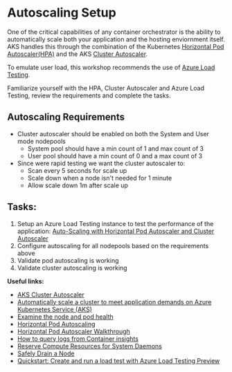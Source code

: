 # Autoscaling Setup

One of the critical capabilities of any container orchestrator is the ability to automatically scale both your application and the hosting enviornment itself. AKS handles this through the combination of the Kubernetes [Horizontal Pod Autoscaler(HPA)](https://kubernetes.io/docs/tasks/run-application/horizontal-pod-autoscale/) and the AKS [Cluster Autoscaler](https://docs.microsoft.com/en-us/azure/aks/cluster-autoscaler). 

To emulate user load, this workshop recommends the use of [Azure Load Testing](https://docs.microsoft.com/en-us/azure/load-testing/overview-what-is-azure-load-testing).

Familiarize yourself with the HPA, Cluster Autoscaler and Azure Load Testing, review the requirements and complete the tasks.

## Autoscaling Requirements

* Cluster autoscaler should be enabled on both the System and User mode nodepools
  * System pool should have a min count of 1 and max count of 3
  * User pool should have a min count of 0 and a max count of 3
* Since were rapid testing we want the cluster autoscaler to:
  *  Scan every 5 seconds for scale up
  *  Scale down when a node isn't needed for 1 minute
  *  Allow scale down 1m after scale up

## Tasks:

1. Setup an Azure Load Testing instance to test the performance of the application: [Auto-Scaling with Horizontal Pod Autoscaler and Cluster Autoscaler](https://github.com/Azure/AKS-Landing-Zone-Accelerator/tree/main/Scenarios/Testing-Scalability)
1. Configure autoscaling for all nodepools based on the requirements above
1. Validate pod autoscaling is working
1. Validate cluster autoscaling is working

**Useful links:**

* [AKS Cluster Autoscaler](https://docs.microsoft.com/en-us/azure/aks/cluster-autoscaler)
* [Automatically scale a cluster to meet application demands on Azure Kubernetes Service (AKS)](https://docs.microsoft.com/en-us/azure/aks/cluster-autoscaler)
* [Examine the node and pod health](https://docs.microsoft.com/en-us/azure/architecture/operator-guides/aks/aks-triage-node-health)
* [Horizontal Pod Autoscaling](https://kubernetes.io/docs/tasks/run-application/horizontal-pod-autoscale/)
* [Horizontal Pod Autoscaler Walkthrough](https://kubernetes.io/docs/tasks/run-application/horizontal-pod-autoscale-walkthrough/)
* [How to query logs from Container insights](https://docs.microsoft.com/en-us/azure/azure-monitor/containers/container-insights-log-query#resource-logs)
* [Reserve Compute Resources for System Daemons](https://kubernetes.io/docs/tasks/administer-cluster/reserve-compute-resources/)
* [Safely Drain a Node](https://kubernetes.io/docs/tasks/administer-cluster/safely-drain-node/)
* [Quickstart: Create and run a load test with Azure Load Testing Preview](https://docs.microsoft.com/en-us/azure/load-testing/quickstart-create-and-run-load-test)

